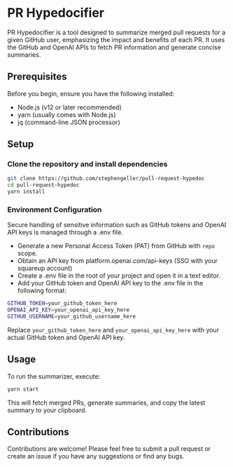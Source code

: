 # PR Hypedocifier

PR Hypedocifier is a tool designed to summarize merged pull requests for a given GitHub user, emphasizing the impact and benefits of each PR. It uses the GitHub and OpenAI APIs to fetch PR information and generate concise summaries.

## Prerequisites

Before you begin, ensure you have the following installed:
- Node.js (v12 or later recommended)
- yarn (usually comes with Node.js)
- jq (command-line JSON processor)

## Setup

### **Clone the repository and install dependencies**
```bash
git clone https://github.com/stephengeller/pull-request-hypedoc
cd pull-request-hypedoc
yarn install
```

### **Environment Configuration**

Secure handling of sensitive information such as GitHub tokens and OpenAI API keys is managed through a .env file.

- Generate a new Personal Access Token (PAT) from GitHub with `repo` scope.
- Obtain an API key from platform.openai.com/api-keys (SSO with your squareup account)
- Create a .env file in the root of your project and open it in a text editor.
- Add your GitHub token and OpenAI API key to the .env file in the following format:
```bash
GITHUB_TOKEN=your_github_token_here
OPENAI_API_KEY=your_openai_api_key_here
GITHUB_USERNAME=your_github_username_here
````
  Replace `your_github_token_here` and `your_openai_api_key_here` with your actual GitHub token and OpenAI API key.

## **Usage**
To run the summarizer, execute:
```bash
yarn start
```


This will fetch merged PRs, generate summaries, and copy the latest summary to your clipboard.

## Contributions

Contributions are welcome! Please feel free to submit a pull request or create an issue if you have any suggestions or find any bugs.


